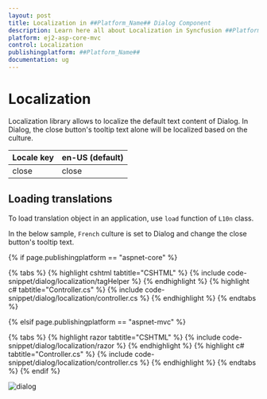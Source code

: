 ```yaml
---
layout: post
title: Localization in ##Platform_Name## Dialog Component
description: Learn here all about Localization in Syncfusion ##Platform_Name## Dialog component of Syncfusion Essential JS 2 and more.
platform: ej2-asp-core-mvc
control: Localization
publishingplatform: ##Platform_Name##
documentation: ug
---
```



# Localization

Localization library allows to localize the default text content of Dialog. In Dialog, the close button's tooltip text alone will be localized based on the culture.

| Locale key | en-US (default)  |
|------|------|
| close |  close |

## Loading translations

To load translation object in an application, use `load` function of `L10n` class.

In the below sample, `French` culture is set to Dialog and change the close button's tooltip text.

{% if page.publishingplatform == "aspnet-core" %}

{% tabs %}
{% highlight cshtml tabtitle="CSHTML" %}
{% include code-snippet/dialog/localization/tagHelper %}
{% endhighlight %}
{% highlight c# tabtitle="Controller.cs" %}
{% include code-snippet/dialog/localization/controller.cs %}
{% endhighlight %}
{% endtabs %}

{% elsif page.publishingplatform == "aspnet-mvc" %}

{% tabs %}
{% highlight razor tabtitle="CSHTML" %}
{% include code-snippet/dialog/localization/razor %}
{% endhighlight %}
{% highlight c# tabtitle="Controller.cs" %}
{% include code-snippet/dialog/localization/controller.cs %}
{% endhighlight %}
{% endtabs %}
{% endif %}

![dialog](./images/dialog-locale.png)
